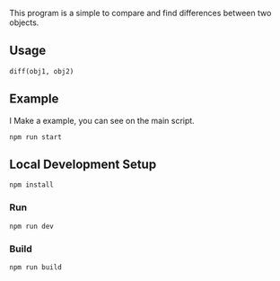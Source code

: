 This program is a simple to compare and find differences between two objects.

## Usage
```
diff(obj1, obj2)
```

## Example 
I Make a example, you can see on the main script.
```
npm run start
```

## Local Development Setup
```
npm install
```

### Run
```
npm run dev
```

### Build 
```
npm run build
```